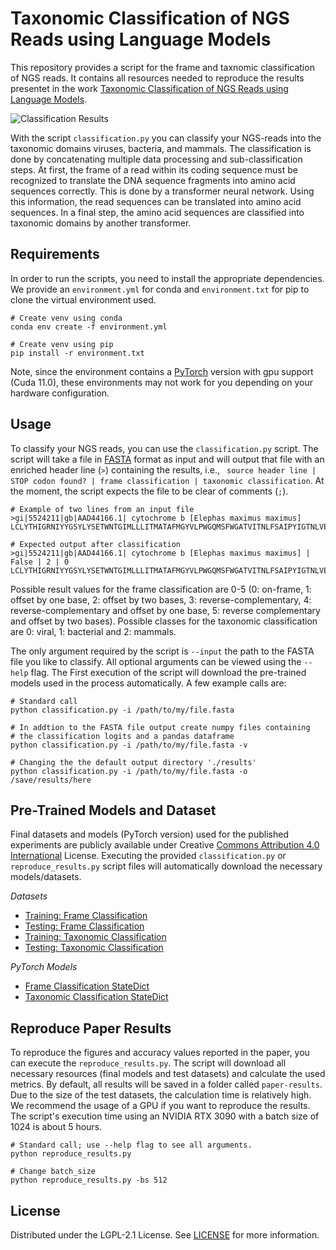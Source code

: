 # Taxonomic Classification of NGS Reads using Language Models
This repository provides a script for the frame and taxnomic classification of NGS reads. It contains all resources needed to reproduce the results presentet in the work [Taxonomic Classification of NGS Reads using Language Models](https://github.com/CBMI-HTW/TaxonomicClassification-NGS-NN).

![Classification Results](https://redmine.f4.htw-berlin.de/owncloud/index.php/s/2WTqst8zckQdEQg/preview)


With the script `classification.py` you can classify your NGS-reads into the taxonomic domains viruses, bacteria, and mammals. The classification is done by concatenating multiple data processing and sub-classification steps. At first, the frame of a read within its coding sequence must be recognized to translate the DNA sequence fragments into amino acid sequences correctly. This is done by a transformer neural network. Using this information, the read sequences can be translated into amino acid sequences. In a final step, the amino acid sequences are classified into taxonomic domains by another transformer.


## Requirements

In order to run the scripts, you need to install the appropriate dependencies. We provide an `environment.yml` for conda and `environment.txt` for pip to clone the virtual environment used. 

```
# Create venv using conda
conda env create -f environment.yml

# Create venv using pip
pip install -r environment.txt
```

Note, since the environment contains a [PyTorch](https://pytorch.org/) version with gpu support (Cuda 11.0), these environments may not work for you depending on your hardware configuration.


## Usage
To classify your NGS reads, you can use the `classification.py` script. The script will take a file in [FASTA](https://en.wikipedia.org/wiki/FASTA_format) format as input and will output that file with an enriched header line (`>`) containing the results, i.e., ` source header line | STOP codon found? | frame classification | taxonomic classification`. At the moment, the script expects the file to be clear of comments (`;`).

```
# Example of two lines from an input file
>gi|5524211|gb|AAD44166.1| cytochrome b [Elephas maximus maximus]
LCLYTHIGRNIYYGSYLYSETWNTGIMLLLITMATAFMGYVLPWGQMSFWGATVITNLFSAIPYIGTNLVEWIWGGFSVDKATLNRFFAFHFILPFTMVA

# Expected output after classification 
>gi|5524211|gb|AAD44166.1| cytochrome b [Elephas maximus maximus] | False | 2 | 0
LCLYTHIGRNIYYGSYLYSETWNTGIMLLLITMATAFMGYVLPWGQMSFWGATVITNLFSAIPYIGTNLVEWIWGGFSVDKATLNRFFAFHFILPFTMVA
```

Possible result values for the frame classification are 0-5 (0: on-frame, 1: offset by one base, 2: offset by two bases, 3: reverse-complementary, 4: reverse-complementary and offset by one base, 5: reverse complementary and offset by two bases). Possible classes for the taxonomic classification are 0: viral, 1: bacterial and 2: mammals.

The only argument required by the script is `--input` the path to the FASTA file you like to classify. All optional arguments can be viewed using the `--help` flag. The First execution of the script will download the pre-trained models used in the process automatically. A few example calls are:

```
# Standard call
python classification.py -i /path/to/my/file.fasta

# In addtion to the FASTA file output create numpy files containing 
# the classification logits and a pandas dataframe
python classification.py -i /path/to/my/file.fasta -v

# Changing the the default output directory './results'
python classification.py -i /path/to/my/file.fasta -o /save/results/here
```


## Pre-Trained Models and Dataset
Final datasets and models (PyTorch version) used for the published experiments are publicly available under Creative [Commons Attribution 4.0 International](https://creativecommons.org/licenses/by/4.0/legalcode) License. Executing the provided `classification.py` or `reproduce_results.py` script files will automatically download the necessary models/datasets.

*Datasets*
- [Training: Frame Classification](https://zenodo.org/record/4306248)
- [Testing: Frame Classification](https://zenodo.org/record/4306248)
- [Training: Taxonomic Classification](https://zenodo.org/record/4306240)
- [Testing: Taxonomic Classification](https://zenodo.org/record/4307779)

*PyTorch Models*
- [Frame Classification StateDict](https://zenodo.org/record/4306420)
- [Taxonomic Classification StateDict](https://zenodo.org/record/4306499)


## Reproduce Paper Results
To reproduce the figures and accuracy values reported in the paper, you can execute the `reproduce_results.py`. The script will download all necessary resources (final models and test datasets) and calculate the used metrics. By default, all results will be saved in a folder called `paper-results`. Due to the size of the test datasets, the calculation time is relatively high. We recommend the usage of a GPU if you want to reproduce the results. The script's execution time using an NVIDIA RTX 3090 with a batch size of 1024 is about 5 hours.

```
# Standard call; use --help flag to see all arguments.
python reproduce_results.py

# Change batch_size
python reproduce_results.py -bs 512
```


## License
Distributed under the LGPL-2.1 License. See [LICENSE](LICENSE.md) for more information.
